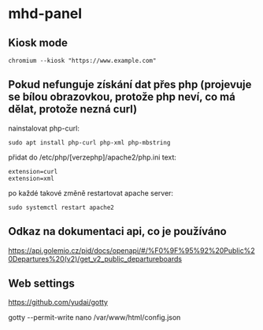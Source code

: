 # mhd-panel

## Kiosk mode
`chromium --kiosk "https://www.example.com"`

## Pokud nefunguje získání dat přes php (projevuje se bílou obrazovkou, protože php neví, co má dělat, protože nezná curl)

nainstalovat php-curl:

`sudo apt install php-curl php-xml php-mbstring`

přidat do /etc/php/[verzephp]/apache2/php.ini text:

```
extension=curl
extension=xml
```

po každé takové změně restartovat apache server:

`sudo systemctl restart apache2`

## Odkaz na dokumentaci api, co je používáno

https://api.golemio.cz/pid/docs/openapi/#/%F0%9F%95%92%20Public%20Departures%20(v2)/get_v2_public_departureboards

## Web settings
https://github.com/yudai/gotty

<!-- https://github.com/tsl0922/ttyd -->

gotty --permit-write nano /var/www/html/config.json